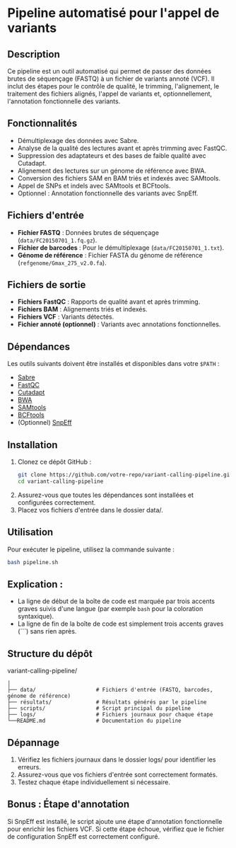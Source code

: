 # Pipeline automatisé pour l'appel de variants

## Description
Ce pipeline est un outil automatisé qui permet de passer des données brutes de séquençage (FASTQ) à un fichier de variants annoté (VCF). Il inclut des étapes pour le contrôle de qualité, le trimming, l'alignement, le traitement des fichiers alignés, l'appel de variants et, optionnellement, l'annotation fonctionnelle des variants.

## Fonctionnalités
- Démultiplexage des données avec Sabre.
- Analyse de la qualité des lectures avant et après trimming avec FastQC.
- Suppression des adaptateurs et des bases de faible qualité avec Cutadapt.
- Alignement des lectures sur un génome de référence avec BWA.
- Conversion des fichiers SAM en BAM triés et indexés avec SAMtools.
- Appel de SNPs et indels avec SAMtools et BCFtools.
- Optionnel : Annotation fonctionnelle des variants avec SnpEff.

## Fichiers d'entrée
- **Fichier FASTQ** : Données brutes de séquençage (`data/FC20150701_1.fq.gz`).
- **Fichier de barcodes** : Pour le démultiplexage (`data/FC20150701_1.txt`).
- **Génome de référence** : Fichier FASTA du génome de référence (`refgenome/Gmax_275_v2.0.fa`).

## Fichiers de sortie
- **Fichiers FastQC** : Rapports de qualité avant et après trimming.
- **Fichiers BAM** : Alignements triés et indexés.
- **Fichiers VCF** : Variants détectés.
- **Fichier annoté (optionnel)** : Variants avec annotations fonctionnelles.

## Dépendances
Les outils suivants doivent être installés et disponibles dans votre `$PATH` :
- [Sabre](https://github.com/najoshi/sabre)
- [FastQC](https://www.bioinformatics.babraham.ac.uk/projects/fastqc/)
- [Cutadapt](https://cutadapt.readthedocs.io/)
- [BWA](http://bio-bwa.sourceforge.net/)
- [SAMtools](http://www.htslib.org/)
- [BCFtools](http://www.htslib.org/)
- (Optionnel) [SnpEff](http://snpeff.sourceforge.net/)

## Installation
1. Clonez ce dépôt GitHub :
   ```bash
   git clone https://github.com/votre-repo/variant-calling-pipeline.git
   cd variant-calling-pipeline
2. Assurez-vous que toutes les dépendances sont installées et configurées correctement.
3. Placez vos fichiers d'entrée dans le dossier data/.

## Utilisation
Pour exécuter le pipeline, utilisez la commande suivante :
```bash
bash pipeline.sh
```

## Explication :
- La ligne de début de la boîte de code est marquée par trois accents graves suivis d'une langue (par exemple `bash` pour la coloration syntaxique).
- La ligne de fin de la boîte de code est simplement trois accents graves (\`\`\`) sans rien après.




## Structure du dépôt 

variant-calling-pipeline/
```
│
├── data/                   # Fichiers d'entrée (FASTQ, barcodes, génome de référence)
├── résultats/              # Résultats générés par le pipeline
├── scripts/                # Script principal du pipeline
├── logs/                   # Fichiers journaux pour chaque étape
└──README.md                # Documentation du pipeline

```

## Dépannage 
1. Vérifiez les fichiers journaux dans le dossier logs/ pour identifier les erreurs.
2. Assurez-vous que vos fichiers d'entrée sont correctement formatés.
3. Testez chaque étape individuellement si nécessaire.

## Bonus : Étape d'annotation
Si SnpEff est installé, le script ajoute une étape d'annotation fonctionnelle pour enrichir les fichiers VCF. Si cette étape échoue, vérifiez que le fichier de configuration SnpEff est correctement configuré.
